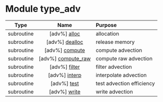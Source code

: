 # Module type_adv

| Type | Name | Purpose |
| :--: | :--: | :---------- |
| subroutine | [adv%] [alloc](https://github.com/JCSDA/saber/src/saber/bump/type_adv.F90#L69) | allocation |
| subroutine | [adv%] [dealloc](https://github.com/JCSDA/saber/src/saber/bump/type_adv.F90#L105) | release memory |
| subroutine | [adv%] [compute](https://github.com/JCSDA/saber/src/saber/bump/type_adv.F90#L138) | compute advection |
| subroutine | [adv%] [compute_raw](https://github.com/JCSDA/saber/src/saber/bump/type_adv.F90#L190) | compute raw advection |
| subroutine | [adv%] [filter](https://github.com/JCSDA/saber/src/saber/bump/type_adv.F90#L617) | filter advection |
| subroutine | [adv%] [interp](https://github.com/JCSDA/saber/src/saber/bump/type_adv.F90#L798) | interpolate advection |
| subroutine | [adv%] [test](https://github.com/JCSDA/saber/src/saber/bump/type_adv.F90#L883) | test advection efficiency |
| subroutine | [adv%] [write](https://github.com/JCSDA/saber/src/saber/bump/type_adv.F90#L1046) | write advection |
